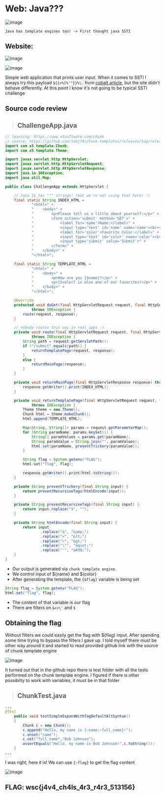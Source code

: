 # Web: Java???

![image](https://user-images.githubusercontent.com/74207547/160655244-8144468c-df98-49ed-9c02-ddd5bea50d14.png)

`Java has template engines too! -> First thought java SSTI`

## Website:

![image](https://user-images.githubusercontent.com/74207547/160655634-caf0e353-f164-4119-933a-f84b37a87b22.png)

![image](https://user-images.githubusercontent.com/74207547/160655701-b3767971-c376-441d-80ac-9ab97fd6d325.png)

Simple web application that prints user input. When it comes to SSTI I always try this payload `${{<%[%'"}}%\.` from [cobalt article](https://cobalt.io/blog/a-pentesters-guide-to-server-side-template-injection-ssti), but the site didn't behave differently. At this point I know it's not going to be typical SSTI challenge

## Source code review

>## ChallengeApp.java

```java
// learning: https://www.x5software.com/chunk
// source: https://github.com/tomj74/chunk-templates/releases/tag/release-3.6.1
import com.x5.template.Chunk;
import com.x5.template.Theme;

import javax.servlet.http.HttpServlet;
import javax.servlet.http.HttpServletRequest;
import javax.servlet.http.HttpServletResponse;
import java.io.IOException;
import java.util.Map;

public class ChallengeApp extends HttpServlet {

    // Java 15 has """ strings! (but we're not using that here) :(
    final static String INDEX_HTML =
            "<html>" +
            "    <body>" +
            "        <p>Please tell us a little about yourself:</p>" +
            "        <form action='submit' method='GET'>" +
            "            <label for='name'>Name:</label>" +
            "            <input type='text' id='name' name='name'><br><br>" +
            "            <label for='color'>Favorite Color:</label>" +
            "            <input type='text' id='color' name='color'><br><br>" +
            "            <input type='submit' value='Submit'>" +
            "        </form>" +
            "    </body>" +
            "</html>";

    final static String TEMPLATE_HTML =
            "<html>" +
            "    <body>" +
            "        <p>How are you {$name}?</p>" +
            "        <p>{$color} is also one of our favorites!</p>" +
            "    </body>" +
            "</html>";

    @Override
    protected void doGet(final HttpServletRequest request, final HttpServletResponse response)
            throws IOException {
        route(request, response);
    }

    // nobody routes this way in real apps :)
    private void route(final HttpServletRequest request, final HttpServletResponse response)
            throws IOException {
        String path = request.getServletPath();
        if ("/submit".equals(path)) {
            returnTemplatePage(request, response);
        }
        else {
            returnMainPage(response);
        }
    }

    private void returnMainPage(final HttpServletResponse response) throws IOException {
        response.getWriter().print(INDEX_HTML);
    }

    private void returnTemplatePage(final HttpServletRequest request, final HttpServletResponse response)
            throws IOException {
        Theme theme = new Theme();
        Chunk html = theme.makeChunk();
        html.append(TEMPLATE_HTML);

        Map<String, String[]> params = request.getParameterMap();
        for (String paramName: params.keySet()) {
            String[] paramValues = params.get(paramName);
            String paramValue = String.join("", paramValues);
            html.set(paramName, preventTrickery(paramValue));
        }

        String flag = System.getenv("FLAG");
        html.set("flag", flag);

        response.getWriter().print(html.toString());
    }

    private String preventTrickery(final String input) {
        return preventRecursiveTags(htmlEncode(input));
    }

    private String preventRecursiveTags(final String input) {
        return input.replace("$", "");
    }

    private String htmlEncode(final String input) {
        return input
                .replace("&", "&amp;")
                .replace("<", "&lt;")
                .replace(">", "&gt;")
                .replace("\"", "&quot;")
                .replace("'", "&#39;");
    }
}
```

* Our output is generated via `chunk template engine`
* We control input of ${name} and ${color}
* After generating the template, the `{$flag}` variable is being set
```java
String flag = System.getenv("FLAG");
html.set("flag", flag);
```
* The content of that variable is our flag
* There are filters on `&<>\'` and `$`

## Obtaining the flag

Without filters we could easily get the flag with ${flag} input. After spending some time trying to bypass the filters I gave up. I told myself there must be other way around it and started to read provided github link with the source of chunk template engine

![image](https://user-images.githubusercontent.com/74207547/160661717-c49dd5f6-e76f-42a6-a7e1-8f41142f78c7.png)

It turned out that in the github repo there is test folder with all the tests performed on the chunk template engine. I figured if there is other possibilty to work with variables, it must be in that folder

>## ChunkTest.java
```java
...
@Test
    public void testSimpleExpandWithTagDefaultAltSyntax()
    {
        Chunk c = new Chunk();
        c.append("Hello, my name is {~name:~full_name}!");
        c.unset("name");
        c.set("full_name","Bob Johnson");
        assertEquals("Hello, my name is Bob Johnson!",c.toString());
    }
...
```
I was right, here it is! We can use `{~flag}` to get the flag content

![image](https://user-images.githubusercontent.com/74207547/160663069-cfa55303-5ef1-41ec-b6cd-bbd40fbea105.png)

## FLAG: wsc{j4v4_ch4ls_4r3_r4r3_513156}



